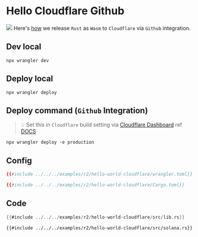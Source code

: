 # Hello Cloudflare Github

![](/assets/kat.png) <span class="speech-bubble">Here's [how](https://github.com/gist-rs/hello-world-cloudflare) we release `Rust` as `Wasm` to `Cloudflare` via `Github` integration.</span>

## Dev local

```shell
npx wrangler dev
```

## Deploy local

```shell
npx wrangler deploy
```

## Deploy command (`Github` Integration)
> 💡 Set this in `Cloudflare` build setting via [Cloudflare Dashboard](https://dash.cloudflare.com/) ref [DOCS](https://developers.cloudflare.com/workers/ci-cd/builds/configuration/)

```shell
npx wrangler deploy -e production
```

## Config

<tabs>
<tab label="wrangler.toml">

```toml
{{#include ../../../examples/r2/hello-world-cloudflare/wrangler.toml}}
```

</tab>
<tab label="Cargo.toml">

```toml
{{#include ../../../examples/r2/hello-world-cloudflare/Cargo.toml}}
```

</tab>
</tabs>

## Code

<tabs>
</tab>
<tab label="lib.rs">

```rust
{{#include ../../../examples/r2/hello-world-cloudflare/src/lib.rs}}
```

</tab>
<tab label="solana.rs">

```rust,editable
{{#include ../../../examples/r2/hello-world-cloudflare/src/solana.rs}}
```

</tab>
</tabs>
